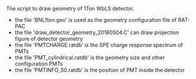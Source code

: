 The script to draw geometry of 1Ton WbLS detector.
- the file 'BNL1ton.geo' is used as the geometry configuration file of RAT-PAC
- the file 'draw_detector_geometry_20180504.C' can draw projection figure of detector geometry
- the file 'PMTCHARGE.ratdb' is the SPE charge response spectrum of  PMTs 
- the file 'PMT_cylindrical.ratdb' is the geometry size and  other configuration PMTs
- the  file  'PMTINFO_S0.ratdb' is the position of PMT inside the detector
